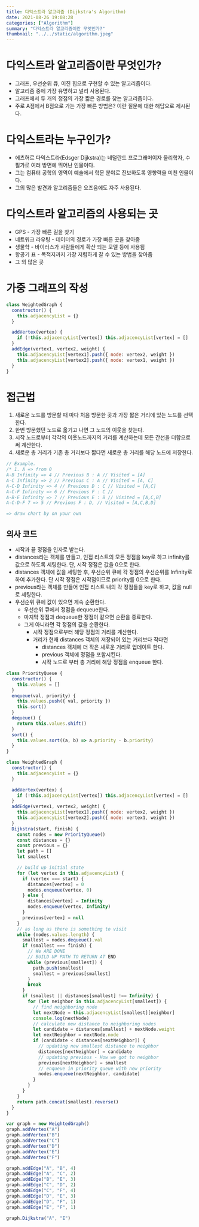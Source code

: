 ```yaml
---
title: 다익스트라 알고리즘 (Dijkstra's Algorithm)
date: 2021-08-26 19:08:28
categories: ["Algorithm"]
summary: "다익스트라 알고리즘이란 무엇인가?"
thumbnail: "../../static/algorithm.jpeg"
---
```


# 다익스트라 알고리즘이란 무엇인가?

- 그래프, 우선순위 큐, 이진 힙으로 구현할 수 있는 알고리즘이다.
- 알고리즘 중에 가장 유명하고 널리 사용된다.
- 그래프에서 두 개의 정점의 가장 짧은 경로를 찾는 알고리즘이다.
- 주로 A점에서 B점으로 가는 가장 빠른 방법은? 이란 질문에 대한 해답으로 제시된다.

# 다익스트라는 누구인가?

- 에츠허르 다익스트라(Edsger Dijkstra)는 네덜란드 프로그래머이자 물리학자, 수필가로 여러 방면에 뛰어난 인물이다.
- 그는 컴퓨터 공학의 영역이 예술에서 학문 분야로 진보하도록 영향력을 미친 인물이다.
- 그의 많은 발견과 알고리즘들은 요즈음에도 자주 사용된다.

# 다익스트라 알고리즘의 사용되는 곳

- GPS - 가장 빠른 길을 찾기
- 네트워크 라우팅 - 데이터의 경로가 가장 빠른 곳을 찾아줌
- 생물학 - 바이러스가 사람들에게 확산 되는 모델 등에 사용됨
- 항공기 표 - 목적지까지 가장 저렴하게 갈 수 있는 방법을 찾아줌
- 그 외 많은 곳

# 가중 그래프의 작성

```jsx
class WeightedGraph {
  constructor() {
    this.adjacencyList = {}
  }

  addVertex(vertex) {
    if (!this.adjacencyList[vertex]) this.adjacencyList[vertex] = []
  }
  addEdge(vertex1, vertex2, weight) {
    this.adjacencyList[vertex1].push({ node: vertex2, weight })
    this.adjacencyList[vertex2].push({ node: vertex1, weight })
  }
}
```

# 접근법

1. 새로운 노드를 방문할 때 마다 처음 방문한 곳과 가장 짧은 거리에 있는 노드를 선택한다.
2. 한번 방문했던 노드로 옮기고 나면 그 노드의 이웃을 찾는다.
3. 시작 노드로부터 각각의 이웃노드까지의 거리를 계산하는데 모든 간선을 더함으로써 계산한다.
4. 새로운 총 거리가 기존 총 거리보다 짧다면 새로운 총 거리를 해당 노드에 저장한다.

```jsx
// Example.
/* 1. A => from 0
A-B Infinity => 4 // Previous B : A // Visited = [A]
A-C Infinity => 2 // Previous C : A // Visited = [A, C]
A-C-D Infinity => 4 // Previous D : C // Visited = [A,C]
A-C-F Infinity => 6 // Previous F : C //
A-B-E Infinity => 7 // Previous E : B // Visited = [A,C,B]
A-C-D-F 7 => 5 // Previous F : D, // Visited = [A,C,B,D]

=> draw chart by on your own
```

## 의사 코드

- 시작과 끝 정점을 인자로 받는다.
- distances라는 객체를 만들고, 인접 리스트의 모든 정점을 key로 하고 infinity를 값으로 하도록 세팅한다. 단, 시작 정점은 값을 0으로 한다.
- distances 객체에 값을 세팅한 후, 우선순위 큐에 각 정점의 우선순위를 Infinity로 하여 추가한다. 단 시작 정점은 시작점이므로 priority를 0으로 한다.
- previous라는 객체를 만들어 인접 리스트 내의 각 정점들을 key로 하고, 값을 null로 세팅한다.
- 우선순위 큐에 값이 있으면 게속 순환한다.
  - 우선순위 큐에서 정점을 dequeue한다.
  - 마지막 정점과 dequeue한 정점이 같으면 순환을 종료한다.
  - 그게 아니라면 각 정점의 값을 순환한다.
    - 시작 정점으로부터 해당 정점의 거리를 계산한다.
    - 거리가 현재 distances 객체의 저장되어 있는 거리보다 작다면
      - distances 객체에 더 작은 새로운 거리로 업데이트 한다.
      - previous 객체에 정점을 포함시킨다.
      - 시작 노드로 부터 총 거리에 해당 정점을 enqueue 한다.

```jsx
class PriorityQueue {
  constructor() {
    this.values = []
  }
  enqueue(val, priority) {
    this.values.push({ val, priority })
    this.sort()
  }
  dequeue() {
    return this.values.shift()
  }
  sort() {
    this.values.sort((a, b) => a.priority - b.priority)
  }
}

class WeightedGraph {
  constructor() {
    this.adjacencyList = {}
  }

  addVertex(vertex) {
    if (!this.adjacencyList[vertex]) this.adjacencyList[vertex] = []
  }
  addEdge(vertex1, vertex2, weight) {
    this.adjacencyList[vertex1].push({ node: vertex2, weight })
    this.adjacencyList[vertex2].push({ node: vertex1, weight })
  }
  Dijkstra(start, finish) {
    const nodes = new PriorityQueue()
    const distances = {}
    const previous = {}
    let path = []
    let smallest

    // build up initial state
    for (let vertex in this.adjacencyList) {
      if (vertex === start) {
        distances[vertex] = 0
        nodes.enqueue(vertex, 0)
      } else {
        distances[vertex] = Infinity
        nodes.enqueue(vertex, Infinity)
      }
      previous[vertex] = null
    }
    // as long as there is something to visit
    while (nodes.values.length) {
      smallest = nodes.dequeue().val
      if (smallest === finish) {
        // We ARE DONE
        // BUILD UP PATH TO RETURN AT END
        while (previous[smallest]) {
          path.push(smallest)
          smallest = previous[smallest]
        }
        break
      }
      if (smallest || distances[smallest] !== Infinity) {
        for (let neighbor in this.adjacencyList[smallest]) {
          // find neighboring node
          let nextNode = this.adjacencyList[smallest][neighbor]
          console.log(nextNode)
          // calculate new distance to neighboring nodes
          let candidate = distances[smallest] + nextNode.weight
          let nextNeighbor = nextNode.node
          if (candidate < distances[nextNeighbor]) {
            // updating new smallest distance to neighbor
            distances[nextNeighbor] = candidate
            // updating previous - How we got to neighbor
            previous[nextNeighbor] = smallest
            // enqueue in priority queue with new priority
            nodes.enqueue(nextNeighbor, candidate)
          }
        }
      }
    }
    return path.concat(smallest).reverse()
  }
}

var graph = new WeightedGraph()
graph.addVertex("A")
graph.addVertex("B")
graph.addVertex("C")
graph.addVertex("D")
graph.addVertex("E")
graph.addVertex("F")

graph.addEdge("A", "B", 4)
graph.addEdge("A", "C", 2)
graph.addEdge("B", "E", 3)
graph.addEdge("C", "D", 2)
graph.addEdge("C", "F", 4)
graph.addEdge("D", "E", 3)
graph.addEdge("D", "F", 1)
graph.addEdge("E", "F", 1)

graph.Dijkstra("A", "E")
```
